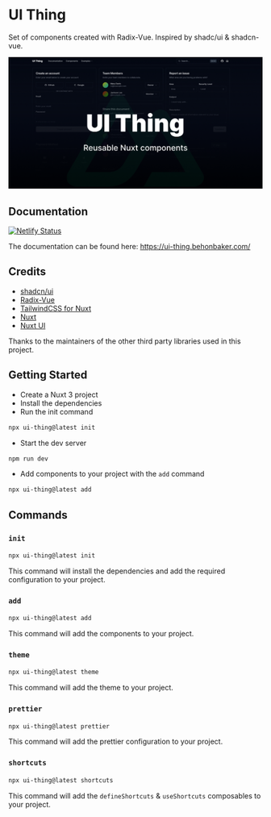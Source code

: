 # UI Thing

Set of components created with Radix-Vue. Inspired by shadc/ui & shadcn-vue.

![Cover Image](/public/cover.png)

## Documentation

[![Netlify Status](https://api.netlify.com/api/v1/badges/1b6e161b-d078-40de-9515-0b2acff08b0a/deploy-status)](https://app.netlify.com/sites/zesty-gnome-29d7ea/deploys)

The documentation can be found here: https://ui-thing.behonbaker.com/

## Credits

- [shadcn/ui](https://ui.shadcn.com/)
- [Radix-Vue](https://www.radix-vue.com/)
- [TailwindCSS for Nuxt](https://tailwindcss.nuxtjs.org/)
- [Nuxt](https://nuxt.com/)
- [Nuxt UI](https://ui.nuxt.com/getting-started)

Thanks to the maintainers of the other third party libraries used in this project.

## Getting Started

- Create a Nuxt 3 project
- Install the dependencies
- Run the init command

```bash
npx ui-thing@latest init
```

- Start the dev server

```bash
npm run dev
```

- Add components to your project with the `add` command

```bash
npx ui-thing@latest add
```

## Commands

### `init`

```bash
npx ui-thing@latest init
```

This command will install the dependencies and add the required configuration to your project.

### `add`

```bash
npx ui-thing@latest add
```

This command will add the components to your project.

### `theme`

```bash
npx ui-thing@latest theme
```

This command will add the theme to your project.

### `prettier`

```bash
npx ui-thing@latest prettier
```

This command will add the prettier configuration to your project.

### `shortcuts`

```bash
npx ui-thing@latest shortcuts
```

This command will add the `defineShortcuts` & `useShortcuts` composables to your project.
